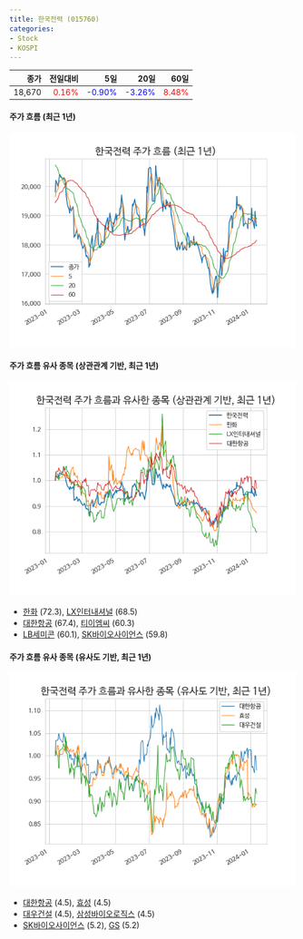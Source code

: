 ```yaml
---
title: 한국전력 (015760)
categories:
- Stock
- KOSPI
---
```


|종가|전일대비|5일|20일|60일|
|---:|-------:|--:|---:|---:|
|18,670|<span style="color: red">0.16%</span>|<span style="color: blue">-0.90%</span>|<span style="color: blue">-3.26%</span>|<span style="color: red">8.48%</span>|

<!-- more -->

#### 주가 흐름 (최근 1년)
![015760](/assets/images/stock/015760.png)


#### 주가 흐름 유사 종목 (상관관계 기반, 최근 1년)
![015760](/assets/images/stock/015760_corr.png)
- [한화](/000880/) (72.3), [LX인터내셔널](/001120/) (68.5)
- [대한항공](/003490/) (67.4), [티이엠씨](/425040/) (60.3)
- [LB세미콘](/061970/) (60.1), [SK바이오사이언스](/302440/) (59.8)


#### 주가 흐름 유사 종목 (유사도 기반, 최근 1년)
![015760](/assets/images/stock/015760_sim.png)
- [대한항공](/003490/) (4.5), [효성](/004800/) (4.5)
- [대우건설](/047040/) (4.5), [삼성바이오로직스](/207940/) (4.5)
- [SK바이오사이언스](/302440/) (5.2), [GS](/078930/) (5.2)